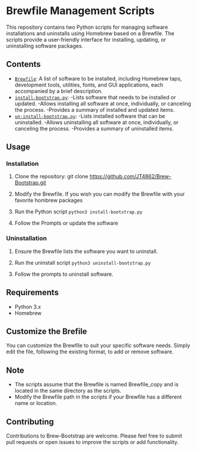 # Brewfile Management Scripts

This repository contains two Python scripts for managing software installations and uninstalls using Homebrew based on a Brewfile. The scripts provide a user-friendly interface for installing, updating, or uninstalling software packages.

## Contents

- [`Brewfile`](https://github.com/JT4862/Brew-Bootstrap/blob/brewfile/Brewfile): A list of software to be installed, including Homebrew taps, development tools, utilities, fonts, and GUI applications, each accompanied by a brief description.
- [`install-bootstrap.py`](https://github.com/JT4862/Brew-Bootstrap/blob/brewfile/install-bootstrap.py): 
	-Lists software that needs to be installed or updated.
	-Allows installing all software at once, individually, or canceling the process.
	-Provides a summary of installed and updated items.
- [`un-install-bootstrap.py`](https://github.com/JT4862/Brew-Bootstrap/blob/brewfile/un-install-bootstrap.sh): 
	-Lists installed software that can be uninstalled.
	-Allows uninstalling all software at once, individually, or canceling the process.
	-Provides a summary of uninstalled items.

## Usage

### Installation

1. Clone the repository:
   git clone https://github.com/JT4862/Brew-Bootstrap.git

2. Modify the Brewfile.
	If you wish you can modify the Brewfile with your favorite hombrew packages

3. Run the Python script
	```python3 install-bootstrap.py```

4. Follow the Prompts or update the software


### Uninstallation

1. Ensure the Brewfile lists the software you want to uninstall.
	

2. Run the uninstall script
	```python3 uninstall-bootstrap.py```

3. 	Follow the prompts to uninstall software.


## Requirements
 - Python 3.x
 - Homebrew

## Customize the Brefile
You can customize the Brewfile to suit your specific software needs. Simply edit the file, following the existing format, to add or remove software.

## Note
 - The scripts assume that the Brewfile is named Brewfile_copy and is located in the same directory as the scripts.
 - Modify the Brewfile path in the scripts if your Brewfile has a different name or location.

## Contributing
Contributions to Brew-Bootstrap are welcome. Please feel free to submit pull requests or open issues to improve the scripts or add functionality.
